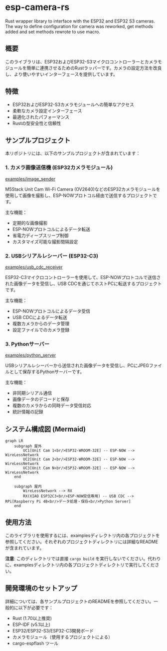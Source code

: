 # esp-camera-rs

Rust wrapper library to interface with the ESP32 and ESP32 S3 cameras. The way to define configuration for camera was reworked, get methods added and set methods rewrote to use macro.

## 概要

このライブラリは、ESP32およびESP32-S3マイクロコントローラーとカメラモジュールを簡単に連携させるためのRustラッパーです。カメラの設定方法を改良し、より使いやすいインターフェースを提供しています。

## 特徴

- ESP32およびESP32-S3カメラモジュールへの簡単なアクセス
- 柔軟なカメラ設定インターフェース
- 最適化されたパフォーマンス
- Rustの型安全性と信頼性

## サンプルプロジェクト

本リポジトリには、以下のサンプルプロジェクトが含まれています：

### 1. カメラ画像送信機 (ESP32カメラモジュール)

[examples/image_sender](examples/image_sender/README.md)

M5Stack Unit Cam Wi-Fi Camera (OV2640)などのESP32カメラモジュールを使用して画像を撮影し、ESP-NOWプロトコル経由で送信するプロジェクトです。

主な機能：
- 定期的な画像撮影
- ESP-NOWプロトコルによるデータ転送
- 省電力ディープスリープ制御
- カスタマイズ可能な撮影間隔設定

### 2. USBシリアルレシーバー (ESP32-C3)

[examples/usb_cdc_receiver](examples/usb_cdc_receiver/README.md)

ESP32-C3マイクロコントローラーを使用して、ESP-NOWプロトコルで送信された画像データを受信し、USB CDCを通じてホストPCに転送するプロジェクトです。

主な機能：
- ESP-NOWプロトコルによるデータ受信
- USB CDCによるデータ転送
- 複数カメラからのデータ管理
- 設定ファイルでのカメラ登録

### 3. Pythonサーバー

[examples/python_server](examples/python_server)

USBシリアルレシーバーから送信された画像データを受信し、PCにJPEGファイルとして保存するPythonサーバーです。

主な機能：
- 非同期シリアル通信
- 画像データのデコードと保存
- 複数のカメラからの同時データ受信対応
- 統計情報の記録

## システム構成図 (Mermaid)

```mermaid
graph LR
    subgraph 屋外
        UC1[Unit Cam 1<br/>ESP32-WROOM-32E] -- ESP-NOW --> WireLessNetwork
        UC2[Unit Cam 2<br/>ESP32-WROOM-32E] -- ESP-NOW --> WireLessNetwork
        UC3[Unit Cam N<br/>ESP32-WROOM-32E] -- ESP-NOW --> WireLessNetwork
    end

    subgraph 屋内
        WireLessNetwork --> RX
        RX(XIAO ESP32C3<br/>ESP-NOW受信専用) -- USB CDC --> RPi[Raspberry Pi 4B<br/>データ処理・保存<br/>Python Server]
    end
```

## 使用方法

このライブラリを使用するには、examplesディレクトリ内の各プロジェクトを参照してください。それぞれのプロジェクトディレクトリには詳細なREADMEが含まれています。

**注意**: このディレクトリでは直接 `cargo build` を実行しないでください。代わりに、examplesディレクトリ内の各プロジェクトディレクトリで実行してください。

## 開発環境のセットアップ

詳細については、各サンプルプロジェクトのREADMEを参照してください。一般的に以下が必要です：

- Rust (1.70以上推奨)
- ESP-IDF (v5.1以上)
- ESP32/ESP32-S3/ESP32-C3開発ボード
- カメラモジュール（使用するプロジェクトによる）
- cargo-espflash ツール
